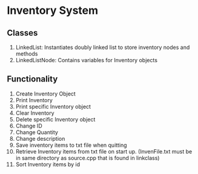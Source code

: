 #  Inventory System

<h2>Classes</h2>

<ol>
<li>LinkedList: Instantiates doubly linked list to store inventory nodes and methods</li>
<li>LinkedListNode: Contains variables for Inventory objects</li>
</ol>

<h2>Functionality</h2>

<ol>
  <li>Create Inventory Object</li>
  <li>Print Inventory</li>
  <li>Print specific Inventory object</li>
  <li>Clear Inventory</li>
  <li>Delete specific Inventory object</li>
  <li>Change ID</li>
  <li>Change Quantity</li>
  <li>Change description</li>
  <li>Save inventory items to txt file when quitting</li>
  <li>Retrieve Inventory items from txt file on start up. (InvenFile.txt must be in same directory as source.cpp that is found in linkclass)</li>
<li>Sort Inventory items by id</li>
</ol>
